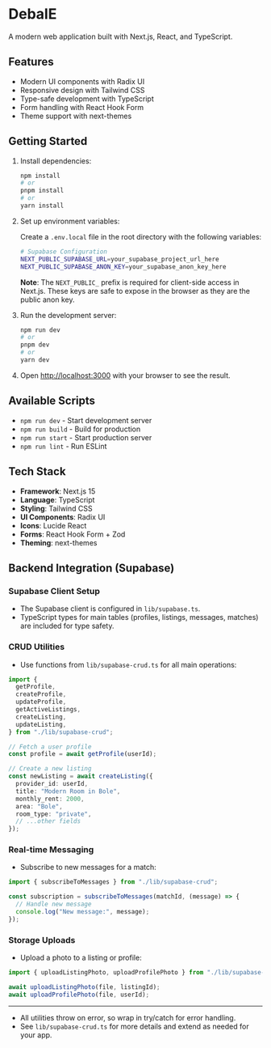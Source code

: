 # DebalE

A modern web application built with Next.js, React, and TypeScript.

## Features

- Modern UI components with Radix UI
- Responsive design with Tailwind CSS
- Type-safe development with TypeScript
- Form handling with React Hook Form
- Theme support with next-themes

## Getting Started

1. Install dependencies:

   ```bash
   npm install
   # or
   pnpm install
   # or
   yarn install
   ```

2. Set up environment variables:

   Create a `.env.local` file in the root directory with the following variables:

   ```bash
   # Supabase Configuration
   NEXT_PUBLIC_SUPABASE_URL=your_supabase_project_url_here
   NEXT_PUBLIC_SUPABASE_ANON_KEY=your_supabase_anon_key_here
   ```

   **Note**: The `NEXT_PUBLIC_` prefix is required for client-side access in Next.js. These keys are safe to expose in the browser as they are the public anon key.

3. Run the development server:

   ```bash
   npm run dev
   # or
   pnpm dev
   # or
   yarn dev
   ```

4. Open [http://localhost:3000](http://localhost:3000) with your browser to see the result.

## Available Scripts

- `npm run dev` - Start development server
- `npm run build` - Build for production
- `npm run start` - Start production server
- `npm run lint` - Run ESLint

## Tech Stack

- **Framework**: Next.js 15
- **Language**: TypeScript
- **Styling**: Tailwind CSS
- **UI Components**: Radix UI
- **Icons**: Lucide React
- **Forms**: React Hook Form + Zod
- **Theming**: next-themes

## Backend Integration (Supabase)

### Supabase Client Setup

- The Supabase client is configured in `lib/supabase.ts`.
- TypeScript types for main tables (profiles, listings, messages, matches) are included for type safety.

### CRUD Utilities

- Use functions from `lib/supabase-crud.ts` for all main operations:

```ts
import {
  getProfile,
  createProfile,
  updateProfile,
  getActiveListings,
  createListing,
  updateListing,
} from "./lib/supabase-crud";

// Fetch a user profile
const profile = await getProfile(userId);

// Create a new listing
const newListing = await createListing({
  provider_id: userId,
  title: "Modern Room in Bole",
  monthly_rent: 2000,
  area: "Bole",
  room_type: "private",
  // ...other fields
});
```

### Real-time Messaging

- Subscribe to new messages for a match:

```ts
import { subscribeToMessages } from "./lib/supabase-crud";

const subscription = subscribeToMessages(matchId, (message) => {
  // Handle new message
  console.log("New message:", message);
});
```

### Storage Uploads

- Upload a photo to a listing or profile:

```ts
import { uploadListingPhoto, uploadProfilePhoto } from "./lib/supabase-crud";

await uploadListingPhoto(file, listingId);
await uploadProfilePhoto(file, userId);
```

---

- All utilities throw on error, so wrap in try/catch for error handling.
- See `lib/supabase-crud.ts` for more details and extend as needed for your app.
